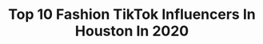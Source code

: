 ---
title: Top 10 Fashion TikTok Influencers In Houston In 2020
description: >-
  Find top fashion TikTok influencers in Houston in 2020. Most popular hashtags: #fashion #neverfitin #poseathome #tiktokcovers.
platform: TikTok
profiles:
  - username: "madihajdhanani"
    fullname: >-
      Madiha Dhanani
    location: "United States"
    followers: 205177
    engagement: 783
    commentsToLikes: 0.038494
    id: ckacv71glmgzt0i781w53yzrh
    verified: false
    hashtags: "#bestfandom, #decadesofhair, #accutane, #everydayscience"
  - username: "sj.houston"
    fullname: >-
      SJ
    location: "United States"
    followers: 4514
    engagement: 1351
    commentsToLikes: 0.047026
    id: ck9keus8g0ied0j78x1nj1qso
    verified: false
    hashtags: "#extra, #greedy, #name, #datingstorytime"
  - username: "htx.hannah"
    fullname: >-
      🥀hannah🥀
    location: "United States"
    followers: 14772
    engagement: 1214
    commentsToLikes: 0.041533
    id: ck90tzfd8uqfa0j787mzmduwi
    verified: false
    hashtags: "#promlook, #rosa, #share, #maketheleap"
  - username: "zorayavela"
    fullname: >-
      Zoraya Vela 
    location: "United States"
    followers: 11433
    engagement: 513
    commentsToLikes: 0.055438
    id: ck9a6pd1143xz0j783hpm5yxa
    verified: false
    hashtags: "#latina, #housetour, #momsbelike, #iwanttothankme"
  - username: "ariossssx"
    fullname: >-
      Ariossssx
    location: "United States"
    followers: 22877
    engagement: 546
    commentsToLikes: 0.008259
    id: ck9er9ce30q270j786769jrra
    verified: false
    hashtags: "#bangkok, #greenscreen, #musiclives, #california"
  - username: "dessimonoff"
    fullname: >-
      dessimonoff
    location: "United States"
    followers: 39836
    engagement: 302
    commentsToLikes: 0.011817
    id: ck9v17ljmft3g0j784l2ozgix
    verified: false
    hashtags: "#nailart, #heels, #decadesofhair, #bday"
  - username: "curvybaybee520"
    fullname: >-
      CURVYBayBee520
    location: "United States"
    followers: 52936
    engagement: 1202
    commentsToLikes: 0.032523
    id: cka9lj1m02drk0i78ajeer61g
    verified: false
    hashtags: "#nailinspo, #vazquez, #plussizefashion, #mybody"
  - username: "cayden.mccoy"
    fullname: >-
      Cade
    location: "United States"
    followers: 21243
    engagement: 1158
    commentsToLikes: 0.013843
    id: ck8kez4jabtyu0j78t7ms119g
    verified: false
    hashtags: "#givemeasign, #biggestfear, #fashion, #howiwalk"
  - username: "nicknguyen1394"
    fullname: >-
      Nhat Nguyen
    location: "United States"
    followers: 82250
    engagement: 422
    commentsToLikes: 0.011442
    id: ck9n8yepw8z760j78gr769j26
    verified: false
    hashtags: "#rolex, #chain, #custom, #houstongrillz"
  - username: "qqamarr"
    fullname: >-
      qamar 🧚‍♀️✨🪐
    location: "United States"
    followers: 61621
    engagement: 1995
    commentsToLikes: 0.043336
    id: ck9n95b7l958g0j7848xtvspl
    verified: false
    hashtags: "#zonut, #tiktokarab, #bieber, #haileybieber"
---